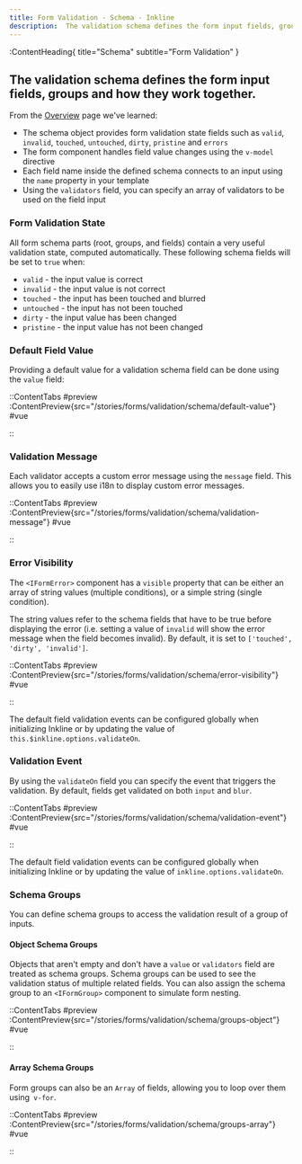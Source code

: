 ```yaml
---
title: Form Validation - Schema - Inkline
description:  The validation schema defines the form input fields, groups and how they work together.
---
```


:ContentHeading{ title="Schema" subtitle="Form Validation" }
## The validation schema defines the form input fields, groups and how they work together.

From the [Overview](/docs/forms/validation) page we've learned:
- The schema object provides form validation state fields such as `valid`, `invalid`, `touched`, `untouched`, `dirty`, `pristine` and `errors`
- The form component handles field value changes using the `v-model` directive
- Each field name inside the defined schema connects to an input using the `name` property in your template
- Using the `validators` field, you can specify an array of validators to be used on the field input

### Form Validation State
All form schema parts (root, groups, and fields) contain a very useful validation state, computed automatically. These following schema fields will be set to `true` when:

- `valid` - the input value is correct
- `invalid` - the input value is not correct
- `touched` - the input has been touched and blurred
- `untouched` - the input has not been touched
- `dirty` - the input value has been changed
- `pristine` - the input value has not been changed

### Default Field Value
Providing a default value for a validation schema field can be done using the `value` field:

::ContentTabs
#preview
:ContentPreview{src="/stories/forms/validation/schema/default-value"}
#vue
<!-- Autodocs{src="@inkline/inkline/stories/forms/validation/schema/default-value.raw.vue" lang="vue"} -->
::


### Validation Message
Each validator accepts a custom error message using the `message` field. This allows you to easily use i18n to display custom error messages.

::ContentTabs
#preview
:ContentPreview{src="/stories/forms/validation/schema/validation-message"}
#vue
<!-- Autodocs{src="@inkline/inkline/stories/forms/validation/schema/validation-message.raw.vue" lang="vue"} -->
::


### Error Visibility
The `<IFormError>` component has a `visible` property that can be either an array of string values (multiple conditions), or a simple string (single condition). 

The string values refer to the schema fields that have to be true before displaying the error (i.e. setting a value of `invalid` will show the error message when the field becomes invalid). By default, it is set to `['touched', 'dirty', 'invalid']`.

::ContentTabs
#preview
:ContentPreview{src="/stories/forms/validation/schema/error-visibility"}
#vue
<!-- Autodocs{src="@inkline/inkline/stories/forms/validation/schema/error-visibility.raw.vue" lang="vue"} -->
::

The default field validation events can be configured globally when initializing Inkline or by updating the value of `this.$inkline.options.validateOn`.


### Validation Event
By using the `validateOn` field you can specify the event that triggers the validation. By default, fields get validated on both `input` and `blur`.

::ContentTabs
#preview
:ContentPreview{src="/stories/forms/validation/schema/validation-event"}
#vue
<!-- Autodocs{src="@inkline/inkline/stories/forms/validation/schema/validation-event.raw.vue" lang="vue"} -->
::


The default field validation events can be configured globally when initializing Inkline or by updating the value of `inkline.options.validateOn`.

### Schema Groups
You can define schema groups to access the validation result of a group of inputs.

#### Object Schema Groups
Objects that aren't empty and don't have a `value` or `validators` field are treated as schema groups. Schema groups can be used to see the validation status of multiple related fields. You can also assign the schema group to an `<IFormGroup>` component to simulate form nesting.

::ContentTabs
#preview
:ContentPreview{src="/stories/forms/validation/schema/groups-object"}
#vue
<!-- Autodocs{src="@inkline/inkline/stories/forms/validation/schema/groups-object.raw.vue" lang="vue"} -->
::


#### Array Schema Groups
Form groups can also be an `Array` of fields, allowing you to loop over them using` v-for`.

::ContentTabs
#preview
:ContentPreview{src="/stories/forms/validation/schema/groups-array"}
#vue
<!-- Autodocs{src="@inkline/inkline/stories/forms/validation/schema/groups-array.raw.vue" lang="vue"} -->
::


